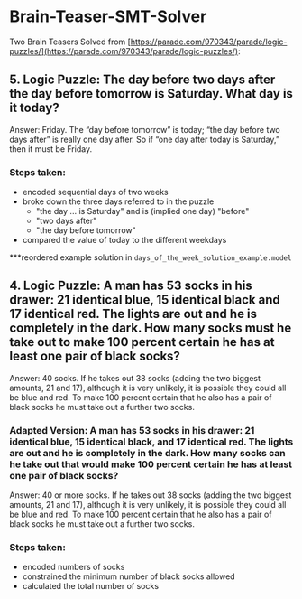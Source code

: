 # Brain-Teaser-SMT-Solver

Two Brain Teasers Solved from [https://parade.com/970343/parade/logic-puzzles/](https://parade.com/970343/parade/logic-puzzles/): 


## 5. Logic Puzzle: The day before two days after the day before tomorrow is Saturday. What day is it today?

Answer: Friday. The “day before tomorrow” is today; “the day before two days after” is really one day after. So if “one day after today is Saturday,” then it must be Friday.

### Steps taken:
* encoded sequential days of two weeks
* broke down the three days referred to in the puzzle
    - "the day ... is Saturday" and is (implied one day) "before"
    - "two days after"
    - "the day before tomorrow"
* compared the value of today to the different weekdays

***reordered example solution in `days_of_the_week_solution_example.model`

## 4. Logic Puzzle: A man has 53 socks in his drawer: 21 identical blue, 15 identical black and 17 identical red. The lights are out and he is completely in the dark. How many socks must he take out to make 100 percent certain he has at least one pair of black socks?

Answer: 40 socks. If he takes out 38 socks (adding the two biggest amounts, 21 and 17), although it is very unlikely, it is possible they could all be blue and red. To make 100 percent certain that he also has a pair of black socks he must take out a further two socks.

### Adapted Version: A man has 53 socks in his drawer: 21 identical blue, 15 identical black, and 17 identical red. The lights are out and he is completely in the dark. How many socks can he take out that would make 100 percent certain he has at least one pair of black socks?

Answer: 40 or more socks. If he takes out 38 socks (adding the two biggest amounts, 21 and 17), although it is very unlikely, it is possible they could all be blue and red. To make 100 percent certain that he also has a pair of black socks he must take out a further two socks.

### Steps taken:
* encoded numbers of socks
* constrained the minimum number of black socks allowed
* calculated the total number of socks
